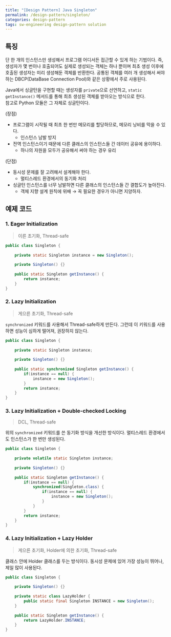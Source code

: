 ```yaml
---
title: "[Design Pattern] Java Singleton"
permalink: /design-pattern/singleton/
categories: design-pattern
tags: sw-engineering design-pattern solution
---
```


## 특징

단 한 개의 인스턴스만 생성해서 프로그램 어디서든 접근할 수 있게 하는 기법이다.
즉, 생성자가 몇 번이나 호출되어도 실제로 생성되는 객체는 하나 뿐이며 최초 생성 이후에 호출된 생성자는 미리 생성해둔 객체를 반환한다.
공통된 객체를 여러 개 생성해서 써야 하는 DBCP(DataBase Connection Pool)와 같은 상황에서 주로 사용된다.

Java에서 싱글턴을 구현할 때는 생성자를 `private`으로 선언하고, `static getInstance()` 메서드를 통해 최초 생성된 객체를 받아오는 방식으로 한다.<br> 
참고로 Python 모듈은 그 자체로 싱글턴이다.

(장점)<br>
- 프로그램이 시작될 때 최초 한 번만 메모리를 할당하므로, 메모리 낭비를 막을 수 있다.
  - 인스턴스 남발 방지
- 전역 인스턴스이기 때문에 다른 클래스의 인스턴스들 간 데이터 공유에 용이하다.
  - 하나의 자원을 모두가 공유해서 써야 하는 경우 유리

(단점)<br>
- 동시성 문제를 잘 고려해서 설계해야 한다.
  - 멀티스레드 환경에서의 동기화 처리
- 싱글턴 인스턴스를 너무 남발하면 다른 클래스의 인스턴스들 간 결합도가 높아진다.
  - 객체 지향 설계 원칙에 위배 → 꼭 필요한 경우가 아니면 지양하자.

## 예제 코드

### 1. Eager Initialization

> 이른 초기화, Thread-safe

```java
public class Singleton {
	
	private static Singleton instance = new Singleton();
	
	private Singleton() {}
	
	public static Singleton getInstance() {
		return instance;
	}
}
```

### 2. Lazy Initialization

> 게으른 초기화, Thread-safe

`synchronized` 키워드를 사용해서 Thread-safe하게 만든다. 그런데 이 키워드를 사용하면 성능이 심하게 떨어져, 권장하지 않는다.

```java
public class Singleton {
	
	private static Singleton instance;
	
	private Singleton() {}
	
	public static synchronized Singleton getInstance() {
		if(instance == null) {
			instance = new Singleton();
		}
		return instance;
	}
}
```

### 3. Lazy Initialization + Double-checked Locking

> DCL, Thread-safe

위의 `synchronized` 키워드를 쓴 동기화 방식을 개선한 방식이다. 멀티스레드 환경에서도 인스턴스가 한 번만 생성된다.

```java
public class Singleton {
	
	private volatile static Singleton instance;
	
	private Singleton() {}
	
	public static Singleton getInstance() {
		if(instance == null) {
			synchronized(Singleton.class) {
				if(instance == null) {
					instance = new Singleton();
				}
			}
		}
		return instance;
	}
}
```

### 4. Lazy Initialization + Lazy Holder

> 게으른 초기화, Holder에 의한 초기화, Thread-safe

클래스 안에 Holder 클래스를 두는 방식이다.
동시성 문제에 있어 가장 성능이 뛰어나, 제일 많이 사용된다.

```java
public class Singleton {
	
	private Singleton() {}
	
	private static class LazyHolder {
		public static final Singleton INSTANCE = new Singleton();
	}
	
	public static Singleton getInstance() {
		return LazyHolder.INSTANCE;
	}
}
```

